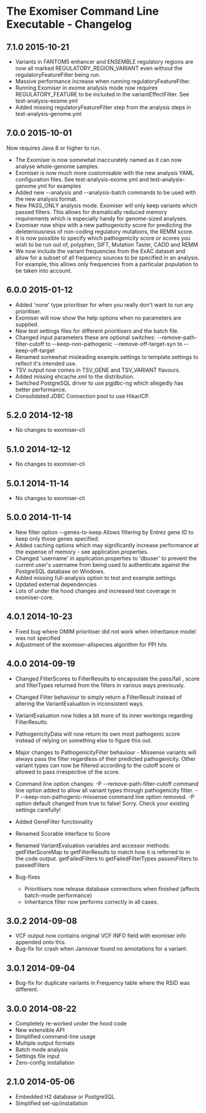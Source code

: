 # The Exomiser Command Line Executable - Changelog

## 7.1.0 2015-10-21
- Variants in FANTOM5 enhancer and ENSEMBLE regulatory regions are now all marked REGULATORY_REGION_VARIANT even without
 the regulatoryFeatureFilter being run.
- Massive performance increase when running regulatoryFeatureFilter.
- Running Exomiser in exome analysis mode now requires REGULATORY_FEATURE to be included in the variantEffectFilter.
See test-analysis-exome.yml
- Added missing regulatoryFeatureFilter step from the analysis steps in test-analysis-genome.yml

## 7.0.0 2015-10-01
Now requires Java 8 or higher to run.
- The Exomiser is now somewhat inaccurately named as it can now analyse whole-genome samples.
- Exomiser is now much more customisable with the new analysis YAML configuration files. See test-analysis-exome.yml and
 test-analysis-genome.yml for examples
- Added new --analysis and --analysis-batch commands to be used with the new analysis format.
- New PASS_ONLY analysis mode. Exomiser will only keep variants which passed filters. This allows for dramatically
reduced memory requirements which is especially handy for genome-sized analyses.
- Exomiser now ships with a new pathogenicity score for predicting the deleteriousness of non-coding regulatory mutations,
 the REMM score.
- It is now possible to specify which pathogenicity score or scores you wish to be run out of, polyphen, SIFT, Mutation Taster,
 CADD and REMM
- We now include the variant frequencies from the ExAC dataset and allow for a subset of all frequency sources to be
specified in an analysis. For example, this allows only frequencies from a particular population to be taken into account.

## 6.0.0 2015-01-12
- Added 'none' type prioritiser for when you really don't want to run any prioritiser.
- Exomiser will now show the help options when no parameters are supplied.
- New test settings files for different prioritisers and the batch file.
- Changed input parameters these are optional switches:
    --remove-path-filter-cutoff to --keep-non-pathogenic 
    --remove-off-target-syn to --keep-off-target
- Renamed somewhat misleading example.settings to template.settings to reflect it's intended use.
- TSV output now comes in TSV_GENE and TSV_VARIANT flavours.
- Added missing ehcache.xml to the distribution.
- Switched PostgreSQL driver to use pgjdbc-ng which allegedly has better performance.
- Consolidated JDBC Connection pool to use HikariCP. 
 
## 5.2.0 2014-12-18
- No changes to exomiser-cli

## 5.1.0 2014-12-12
- No changes to exomiser-cli

## 5.0.1 2014-11-14
- No changes to exomiser-cli

## 5.0.0 2014-11-14
- New filter option --genes-to-keep  Allows filtering by Entrez gene ID to keep only those genes specified.
- Added caching options which may significantly increase performance at the expense of memory - see application.properties.
- Changed 'username' in application.properties to 'dbuser' to prevent the current user's username from being used to authenticate against the PostgreSQL database on Windows.
- Added missing full-analysis option to test and example.settings
- Updated external dependencies
- Lots of under the hood changes and increased test coverage in exomiser-core.

## 4.0.1 2014-10-23
- Fixed bug where OMIM prioritiser did not work when inheritance model was not specified
- Adjustment of the exomiser-allspecies algorithm for PPI hits

## 4.0.0 2014-09-19
- Changed FilterScores to FilterResults to encapsulate the pass/fail , score and filterTypes returned from the filters in various ways previously.
- Changed Filter behaviour to simply return a FilterResult instead of altering the VariantEvaluation in inconsistent ways.
- VariantEvaluation now hides a bit more of its inner workings regarding FilterResults.
- PathogenicityData will now return its own most pathogenic score instead of relying on something else to figure this out.

- Major changes to PathogenicityFilter behaviour - Missense variants will always pass the filter regardless of their predicted pathogenicity. Other variant types can now be filtered according to the cutoff score or allowed to pass irrespective of the score.
- Command line option changes:
    -P --remove-path-filter-cutoff command line option added to allow all variant types through pathogenicity filter.
    -P --keep-non-pathogenic-missense command line option removed.
    -P option default changed from true to false! Sorry. Check your existing settings carefully!

- Added GeneFilter functionality
- Renamed Scorable interface to Score
- Renamed VariantEvaluation variables and accessor methods:
    getFilterScoreMap to getFilterResults to match how it is referred to in the code output.
    getFailedFilters to getFailedFilterTypes
    passesFilters to passedFilters

- Bug-fixes
    - Prioritisers now release database connections when finished (affects batch-mode performance)
    - Inheritance filter now performs correctly in all cases.

## 3.0.2 2014-09-08
- VCF output now contains original VCF INFO field with exomiser info appended onto this.
- Bug-fix for crash when Jannovar found no annotations for a variant.

## 3.0.1 2014-09-04
- Bug-fix for duplicate variants in Frequency table where the RSID was different.

## 3.0.0 2014-08-22
- Completely re-worked under the hood code
- New extensible API
- Simplified command-line usage
- Multiple output formats
- Batch mode analysis
- Settings file input
- Zero-config installation

## 2.1.0 2014-05-06
- Embedded H2 database or PostgreSQL
- Simplified set-up/installation